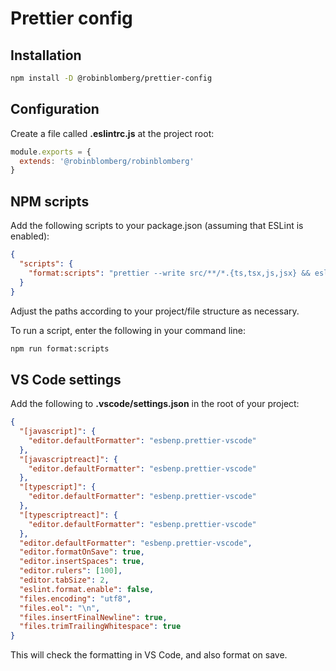 # Prettier config

## Installation

```sh
npm install -D @robinblomberg/prettier-config
```

## Configuration

Create a file called **.eslintrc.js** at the project root:

```js
module.exports = {
  extends: '@robinblomberg/robinblomberg'
}
```

## NPM scripts

Add the following scripts to your package.json (assuming that ESLint is enabled):

```json
{
  "scripts": {
    "format:scripts": "prettier --write src/**/*.{ts,tsx,js,jsx} && eslint src/**/*.{ts,tsx,js,jsx} --fix",
  }
}
```

Adjust the paths according to your project/file structure as necessary.

To run a script, enter the following in your command line:

```sh
npm run format:scripts
```

## VS Code settings

Add the following to **.vscode/settings.json** in the root of your project:

```json
{
  "[javascript]": {
    "editor.defaultFormatter": "esbenp.prettier-vscode"
  },
  "[javascriptreact]": {
    "editor.defaultFormatter": "esbenp.prettier-vscode"
  },
  "[typescript]": {
    "editor.defaultFormatter": "esbenp.prettier-vscode"
  },
  "[typescriptreact]": {
    "editor.defaultFormatter": "esbenp.prettier-vscode"
  },
  "editor.defaultFormatter": "esbenp.prettier-vscode",
  "editor.formatOnSave": true,
  "editor.insertSpaces": true,
  "editor.rulers": [100],
  "editor.tabSize": 2,
  "eslint.format.enable": false,
  "files.encoding": "utf8",
  "files.eol": "\n",
  "files.insertFinalNewline": true,
  "files.trimTrailingWhitespace": true
}
```

This will check the formatting in VS Code, and also format on save.
